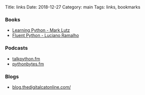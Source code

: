 Title: links
Date: 2018-12-27
Category: main
Tags: links, bookmarks


### Books

* [Learning Python - Mark Lutz](http://shop.oreilly.com/product/0636920028154.do)
* [Fluent Python - Luciano Ramalho](http://shop.oreilly.com/product/0636920032519.do)


### Podcasts

* [talkpython.fm](https://talkpython.fm/)
* [pythonbytes.fm](https://pythonbytes.fm/)


### Blogs

* [blog.thedigitalcatonline.com/](http://blog.thedigitalcatonline.com/)
